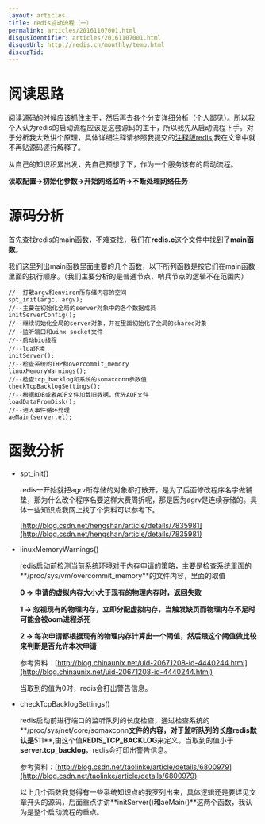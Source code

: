 ```yaml
---
layout: articles
title: redis启动流程（一）
permalink: articles/20161107001.html
disqusIdentifier: articles/20161107001.html
disqusUrl: http://redis.cn/monthly/temp.html
discuzTid: 
---
```



# 阅读思路

阅读源码的时候应该抓住主干，然后再去各个分支详细分析（个人鄙见）。所以我个人认为redis的启动流程应该是这套源码的主干，所以我先从启动流程下手。对于分析我大致讲个原理，具体详细注释请参照我提交的[注释版redis](https://github.com/foolbread/redis-2.8.24-anotated-edition),我在文章中就不再贴源码逐行解释了。

从自己的知识积累出发，先自己预想了下，作为一个服务该有的启动流程。

**读取配置->初始化参数->开始网络监听->不断处理网络任务**

# 源码分析

首先查找redis的main函数，不难查找，我们在**redis.c**这个文件中找到了**main函数**。

我们这里列出main函数里面主要的几个函数，以下所列函数是按它们在main函数里面的执行顺序。（我们主要分析的是普通节点，哨兵节点的逻辑不在范围内）

```
//--打散argv和environ所存储内容的空间
spt_init(argc, argv);
//--主要在初始化全局的server对象中的各个数据成员
initServerConfig();
//--继续初始化全局的server对象，并在里面初始化了全局的shared对象
//--监听端口和uinx socket文件
//--启动bio线程
//--lua环境
initServer();
//--检查系统的THP和overcommit_memory
linuxMemoryWarnings();
//--检查tcp_backlog和系统的somaxconn参数值
checkTcpBacklogSettings();
//--根据RDB或者AOF文件加载旧数据，优先AOF文件
loadDataFromDisk();
//--进入事件循环处理
aeMain(server.el);
```

# 函数分析

+ spt_init()

   redis一开始就把agrv所存储的对象都打散开，是为了后面修改程序名字做铺垫，那为什么改个程序名要这样大费周折呢，那是因为agrv是连续存储的。具体一些知识点我网上找了个资料可以参考下。

   [http://blog.csdn.net/hengshan/article/details/7835981](http://blog.csdn.net/hengshan/article/details/7835981)

+ linuxMemoryWarnings()

   redis启动前检测当前系统环境对于内存申请的策略，主要是检查系统里面的**/proc/sys/vm/overcommit_memory**的文件内容，里面的取值
   
   **0 -> 申请的虚拟内存大小大于现有的物理内存时，返回失败**
   
   **1 -> 忽视现有的物理内存，立即分配虚拟内存，当触发缺页而物理内存不足时可能会被oom进程杀死**
   
   **2 -> 每次申请都根据现有的物理内存计算出一个阈值，然后跟这个阈值做比较来判断是否允许本次申请**
   
   参考资料：[http://blog.chinaunix.net/uid-20671208-id-4440244.html](http://blog.chinaunix.net/uid-20671208-id-4440244.html)
   
   当取到的值为0时，redis会打出警告信息。

+ checkTcpBacklogSettings()

   redis启动前进行端口的监听队列的长度检查，通过检查系统的**/proc/sys/net/core/somaxconn**文件的内容，对于监听队列的长度redis默认是**511**,由这个值**REDIS_TCP_BACKLOG**来定义。当取到的值小于**server.tcp_backlog**，redis会打印出警告信息。
   
   参考资料：[http://blog.csdn.net/taolinke/article/details/6800979](http://blog.csdn.net/taolinke/article/details/6800979)
   
   以上几个函数我觉得有一些系统知识点的我罗列出来，具体逻辑还是要详见文章开头的源码，后面重点讲讲**initServer()**和**aeMain()**这两个函数，我认为是整个启动流程的重点。